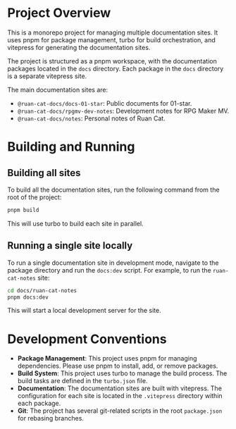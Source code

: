 # Project Overview

This is a monorepo project for managing multiple documentation sites. It uses pnpm for package management, turbo for build orchestration, and vitepress for generating the documentation sites.

The project is structured as a pnpm workspace, with the documentation packages located in the `docs` directory. Each package in the `docs` directory is a separate vitepress site.

The main documentation sites are:
- `@ruan-cat-docs/docs-01-star`: Public documents for 01-star.
- `@ruan-cat-docs/rpgmv-dev-notes`: Development notes for RPG Maker MV.
- `@ruan-cat-docs/notes`: Personal notes of Ruan Cat.

# Building and Running

## Building all sites

To build all the documentation sites, run the following command from the root of the project:

```bash
pnpm build
```

This will use turbo to build each site in parallel.

## Running a single site locally

To run a single documentation site in development mode, navigate to the package directory and run the `docs:dev` script. For example, to run the `ruan-cat-notes` site:

```bash
cd docs/ruan-cat-notes
pnpm docs:dev
```

This will start a local development server for the site.

# Development Conventions

- **Package Management**: This project uses pnpm for managing dependencies. Please use pnpm to install, add, or remove packages.
- **Build System**: This project uses turbo to manage the build process. The build tasks are defined in the `turbo.json` file.
- **Documentation**: The documentation sites are built with vitepress. The configuration for each site is located in the `.vitepress` directory within each package.
- **Git**: The project has several git-related scripts in the root `package.json` for rebasing branches.

